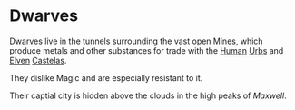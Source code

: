 # Dwarves

[Dwarves] live in the tunnels surrounding the vast open [Mines](mines.md), which produce metals and other substances for trade with the [Human](humans.md) [Urbs](urbs.md) and [Elven](elves.md) [Castelas](castelas.md).

They dislike Magic and are especially resistant to it.

Their captial city is hidden above the clouds in the high peaks of *Maxwell*.

[Dwarves]: https://www.dndbeyond.com/races/13-dwarf
